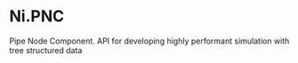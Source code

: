 # Ni.PNC
Pipe Node Component. API for developing highly performant simulation with tree structured data
